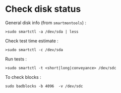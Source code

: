 # Check disk status

General disk info (from `smartmontools`) :
```
>sudo smartctl -a /dev/sda | less
```

Check test time estimate :
```
>sudo smartctl -c /dev/sda
```

Run tests :
```
>sudo smartctl -t <short|long|conveyance> /dev/sdc
```


To check blocks :
```
sudo badblocks -b 4096  -v /dev/sdc
```